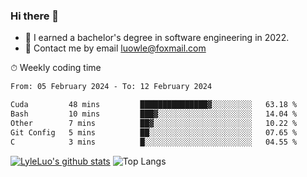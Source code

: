 ### Hi there 👋
<!--I have been a GitHub member for [![Years Badge](https://badges.pufler.dev/years/LyleLuo)](https://badges.pufler.dev)-->
- 🌱 I earned a bachelor's degree in software engineering in 2022.
- 💬 Contact me by email luowle@foxmail.com
<!--
**LyleLuo/LyleLuo** is a ✨ _special_ ✨ repository because its `README.md` (this file) appears on your GitHub profile.

Here are some ideas to get you started:
- 👯 I’m looking to collaborate on ...
- 🤔 I’m looking for help with ...
- 📫 How to reach me: ...
- 😄 Pronouns: ...
- ⚡ Fun fact: ...
-->

<!--💻 Coding Activity Logging

[![Commits Badge](https://badges.pufler.dev/commits/weekly/LyleLuo)](https://badges.pufler.dev)-->

⏱ Weekly coding time

<!--START_SECTION:waka-->

```txt
From: 05 February 2024 - To: 12 February 2024

Cuda         48 mins         ███████████████▓░░░░░░░░░   63.18 %
Bash         10 mins         ███▓░░░░░░░░░░░░░░░░░░░░░   14.04 %
Other        7 mins          ██▓░░░░░░░░░░░░░░░░░░░░░░   10.22 %
Git Config   5 mins          ██░░░░░░░░░░░░░░░░░░░░░░░   07.65 %
C            3 mins          █░░░░░░░░░░░░░░░░░░░░░░░░   04.55 %
```

<!--END_SECTION:waka-->

[![LyleLuo's github stats](https://github-readme-stats.vercel.app/api?username=LyleLuo&count_private=true&show_icons=true&hide=issues&hide_border=true)](https://github.com/anuraghazra/github-readme-stats)
![Top Langs](https://github-readme-stats.vercel.app/api/top-langs/?username=LyleLuo&layout=compact&hide_border=true) 
<!--[![LyleLuo's wakatime stats](https://github-readme-stats.vercel.app/api/wakatime?username=luowle)](https://github.com/anuraghazra/github-readme-stats)-->
